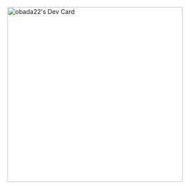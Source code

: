 <a href="https://app.daily.dev/obada22"><img src="https://api.daily.dev/devcards/e5178bd4a6a349118a0206134655664a.png?r=490" width="400" alt="obada22's Dev Card"/></a>
